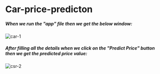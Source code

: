 # Car-price-predicton

##### When we run the "app" file then we get the below window:
![car-1](https://user-images.githubusercontent.com/130300459/230902185-da484ac7-44b5-4f08-91ec-97adfa6e7db9.png)


##### After filling all the details when we click on the "Predict Price" button then we get the predicted price value:
![csr-2](https://user-images.githubusercontent.com/130300459/230902462-e75d5ed2-2baa-423f-83eb-77e96004ba8c.png)
